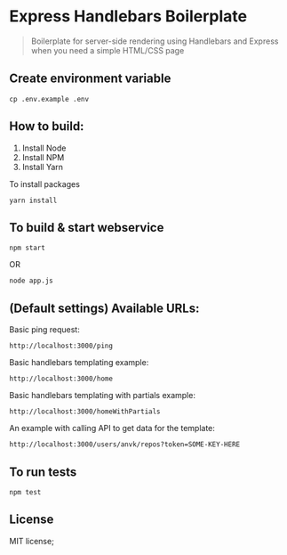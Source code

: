 Express Handlebars Boilerplate
========

> Boilerplate for server-side rendering using Handlebars and Express when you need a simple HTML/CSS page

## Create environment variable
```
cp .env.example .env
```

## How to build:

1. Install Node
2. Install NPM
3. Install Yarn

To install packages

```
yarn install
```

## To build & start webservice

```
npm start
```

OR

```
node app.js
```

## (Default settings) Available URLs:

Basic ping request:
```
http://localhost:3000/ping
```

Basic handlebars templating example:
```
http://localhost:3000/home
```

Basic handlebars templating with partials example:
```
http://localhost:3000/homeWithPartials
```

An example with calling API to get data for the template:
```
http://localhost:3000/users/anvk/repos?token=SOME-KEY-HERE
```

## To run tests

```
npm test
```

## License

MIT license;
